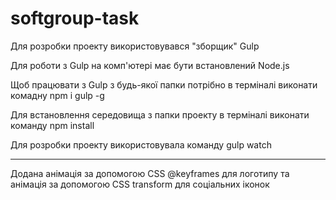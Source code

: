 # softgroup-task

Для розробки проекту використовувався "зборщик" Gulp

Для роботи з Gulp на комп'ютері має бути встановлений Node.js

Щоб працювати з Gulp з будь-якої папки потрібно в терміналі виконати комадну  npm i gulp -g

Для встановлення середовища з папки проекту в терміналі виконати команду npm install 

Для розробки проекту використовувала команду gulp watch

-----------------------------------------------------------

Додана анімація за допомогою CSS @keyframes для логотипу та анімація за допомогою CSS transform для соціальних іконок